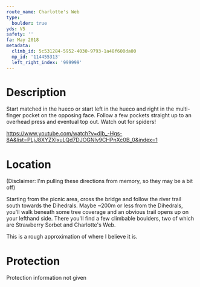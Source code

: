 ```yaml
---
route_name: Charlotte's Web
type:
  boulder: true
yds: V5
safety: ''
fa: May 2018
metadata:
  climb_id: 5c531284-5952-4030-9793-1a48f600da00
  mp_id: '114455313'
  left_right_index: '999999'
---
```

# Description
Start matched in the hueco or start left in the hueco and right in the multi-finger pocket on the opposing face. Follow a few pockets straight up to an overhead press and eventual top out. Watch out for spiders!

https://www.youtube.com/watch?v=dIb_-Hgs-8A&list=PLjJ8XYZXIxuLQd7DJOGNlv9CHPnXc0B_0&index=1

# Location
(Disclaimer: I'm pulling these directions from memory, so they may be a bit off)

Starting from the picnic area, cross the bridge and follow the river trail south towards the Dihedrals. Maybe ~200m or less from the Dihedrals, you'll walk beneath some tree coverage and an obvious trail opens up on your lefthand side. There you'll find a few climbable boulders, two of which are Strawberry Sorbet and Charlotte's Web.

This is a rough approximation of where I believe it is.

# Protection
Protection information not given
